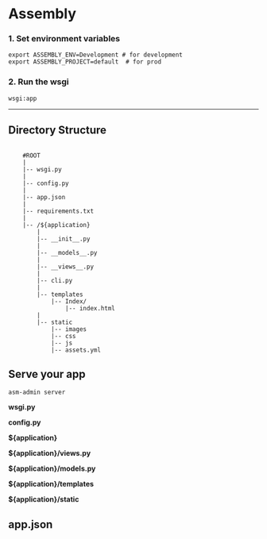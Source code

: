 # Assembly


### 1. Set environment variables

```
export ASSEMBLY_ENV=Development # for development
export ASSEMBLY_PROJECT=default  # for prod
```

### 2. Run the wsgi
```
wsgi:app
```

---

## Directory Structure

```

    #ROOT
    |
    |-- wsgi.py
    |
    |-- config.py
    |
    |-- app.json
    |
    |-- requirements.txt
    |
    |-- /${application}
        |
        |-- __init__.py
        |
        |-- __models__.py
        |
        |-- __views__.py
        |
        |-- cli.py
        |
        |-- templates
            |-- Index/
                |-- index.html
        |
        |-- static
            |-- images
            |-- css
            |-- js
            |-- assets.yml

```

## Serve your app

```
asm-admin server
```

**wsgi.py**

**config.py**

**${application}**

**${application}/__views__.py**

**${application}/__models__.py**

**${application}/templates**

**${application}/static**



## app.json



